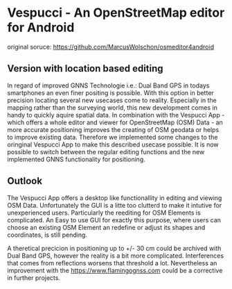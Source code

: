 # Vespucci - An OpenStreetMap editor for Android

original soruce: https://github.com/MarcusWolschon/osmeditor4android

## Version with location based editing

In regard of improved GNNS Technologie i.e.: Dual Band GPS in todays smartphones an even finer positing is possible. With this option in better precision locating several new usecases come to reality. Especially in the mapping rather than the surveying world, this new development comes in handy to quickly aquire spatial data. In combination with the Vespucci App - which offers a whole editor and viewer for OpenStreetMap (OSM) Data - an more accurate positioning improves the creating of OSM geodata or helps to improve existing data. Therefore we implemented some changes to the oringinal Vespucci App to make this described usecase possible. It is now possible to switch between the regular editing functions and the new implemented GNNS functionality for positioning. 


## Outlook
The Vespucci App offers a desktop like functionallity in editing and viewing OSM Data. Unfortunately the GUI is a litte too clutterd to make it intutive for unexperienced users. Particularly the reediting for OSM Elements is complicated. An Easy to use GUI for exactly this purpose, where users can choose an existing OSM Element an redefine or adjust its shapes and coordinates, is still pending.

A theretical precicion in positioning up to +/- 30 cm could be archived with Dual Band GPS, however the reality is a bit more complicated. Interferences that comes from reflections worsens that threshold a lot. Nevertheless an improvement with the https://www.flamingognss.com could be a corrective in further projects.

